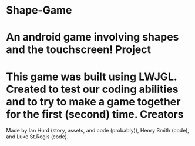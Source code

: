 Shape-Game
==========
An android game involving shapes and the touchscreen!
Project
==========
This game was built using LWJGL. Created to test our coding abilities and to try to make a game together for the first (second) time.
Creators
==========
Made by Ian Hurd (story, assets, and code (probably)), Henry Smith (code), and Luke St.Regis (code).
